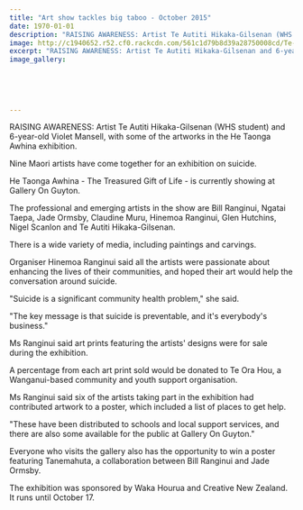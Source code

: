 ```yaml
---
title: "Art show tackles big taboo - October 2015"
date: 1970-01-01
description: "RAISING AWARENESS: Artist Te Autiti Hikaka-Gilsenan (WHS student) and 6-year-old Violet Mansell, with some of the artworks in the He Taonga Awhina exhibition, Wanganui Chronicle article on 12/10/15..."
image: http://c1940652.r52.cf0.rackcdn.com/561c1d79b8d39a28750008cd/Te-Autitit-Hikaka-Gilsenan.-He-Taonga-Awhina-exhib.-12.10.15.jpg
excerpt: "RAISING AWARENESS: Artist Te Autiti Hikaka-Gilsenan and 6-year-old Violet Mansell, with some of the artworks in the He Taonga Awhina exhibition."
image_gallery:
    
    
    
    
    
---
```


<p><span>RAISING AWARENESS: Artist Te Autiti Hikaka-Gilsenan (WHS student) and 6-year-old Violet Mansell, with some of the artworks in the He Taonga Awhina exhibition.</span></p>
<p>Nine Maori artists have come together for an exhibition on suicide.</p>
<p>He Taonga Awhina - The Treasured Gift of Life - is currently showing at Gallery On Guyton.</p>
<p>The professional and emerging artists in the show are Bill Ranginui, Ngatai Taepa, Jade Ormsby, Claudine Muru, Hinemoa Ranginui, Glen Hutchins, Nigel Scanlon and Te Autiti Hikaka-Gilsenan.</p>
<p>There is a wide variety of media, including paintings and carvings.</p>
<p>Organiser Hinemoa Ranginui said all the artists were passionate about enhancing the lives of their communities, and hoped their art would help the conversation around suicide.</p>
<p>"Suicide is a significant community health problem," she said.</p>
<p>"The key message is that suicide is preventable, and it's everybody's business."</p>
<p>Ms Ranginui said art prints featuring the artists' designs were for sale during the exhibition.</p>
<p>A percentage from each art print sold would be donated to Te Ora Hou, a Wanganui-based community and youth support organisation.</p>
<p>Ms Ranginui said six of the artists taking part in the exhibition had contributed artwork to a poster, which included a list of places to get help.</p>
<p>"These have been distributed to schools and local support services, and there are also some available for the public at Gallery On Guyton."</p>
<p>Everyone who visits the gallery also has the opportunity to win a poster featuring Tanemahuta, a collaboration between Bill Ranginui and Jade Ormsby.</p>
<p>The exhibition was sponsored by Waka Hourua and Creative New Zealand. It runs until October 17.</p>

